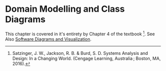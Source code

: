 # Domain Modelling and Class Diagrams

This chapter is covered in it's entirety by Chapter 4 of the textbook [^1721179607]. See Also [Software Diagrams and Visualization](software-diagrams-and-visualization.md).


[^1721179607]: Satzinger, J. W., Jackson, R. B. & Burd, S. D. Systems Analysis and Design: In a Changing World. (Cengage Learning, Australia ; Boston, MA, 2016).


